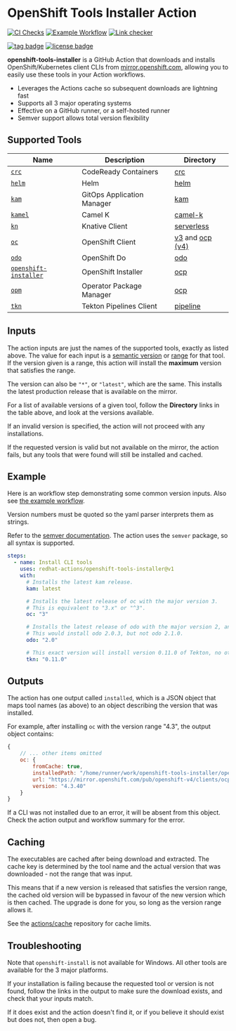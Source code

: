 # OpenShift Tools Installer Action

[![CI Checks](https://github.com/redhat-actions/openshift-tools-installer/workflows/CI%20Checks/badge.svg)](https://github.com/redhat-actions/openshift-tools-installer/actions?query=workflow%3A%22CI+Checks%22)
[![Example Workflow](https://github.com/redhat-actions/openshift-tools-installer/workflows/Example%20Workflow/badge.svg)](https://github.com/redhat-actions/openshift-tools-installer/actions?query=workflow%3A%22Example+Workflow%22)
[![Link checker](https://github.com/redhat-actions/openshift-tools-installer/actions/workflows/link_checker.yml/badge.svg)](https://github.com/redhat-actions/openshift-tools-installer/actions/workflows/link_checker.yml)

[![tag badge](https://img.shields.io/github/v/tag/redhat-actions/openshift-tools-installer)](https://github.com/redhat-actions/openshift-tools-installer/tags)
[![license badge](https://img.shields.io/github/license/redhat-actions/openshift-tools-installer)](./LICENSE)

**openshift-tools-installer** is a GitHub Action that downloads and installs OpenShift/Kubernetes client CLIs from [mirror.openshift.com](https://mirror.openshift.com/pub/openshift-v4/clients/), allowing you to easily use these tools in your Action workflows.

- Leverages the Actions cache so subsequent downloads are lightning fast
- Supports all 3 major operating systems
- Effective on a GitHub runner, or a self-hosted runner
- Semver support allows total version flexibility

## Supported Tools

| Name | Description | Directory |
| ---- | ----------- | --------- |
| [`crc`](https://github.com/code-ready/crc) | CodeReady Containers | [crc](https://mirror.openshift.com/pub/openshift-v4/x86_64/clients/crc/)
| [`helm`](https://github.com/helm/helm) | Helm | [helm](https://mirror.openshift.com/pub/openshift-v4/x86_64/clients/helm)
| [`kam`](https://github.com/redhat-developer/kam) | GitOps Application Manager | [kam](https://mirror.openshift.com/pub/openshift-v4/clients/kam/)
| [`kamel`](https://github.com/apache/camel-k) | Camel K| [camel-k](https://mirror.openshift.com/pub/openshift-v4/x86_64/clients/camel-k)
| [`kn`](https://github.com/knative/client)| Knative Client | [serverless](https://mirror.openshift.com/pub/openshift-v4/x86_64/clients/serverless)
| [`oc`](https://github.com/openshift/oc) | OpenShift Client | [v3](https://mirror.openshift.com/pub/openshift-v3/clients/) and [ocp (v4)](https://mirror.openshift.com/pub/openshift-v4/x86_64/clients/ocp/)
| [`odo`](https://github.com/openshift/odo) | OpenShift Do | [odo](https://mirror.openshift.com/pub/openshift-v4/x86_64/clients/odo/)
| [`openshift-installer`](https://github.com/openshift/installer) | OpenShift Installer | [ocp](https://mirror.openshift.com/pub/openshift-v4/x86_64/clients/ocp/)
| [`opm`](https://docs.openshift.com/container-platform/4.6/cli_reference/opm-cli.html) | Operator Package Manager | [ocp](https://mirror.openshift.com/pub/openshift-v4/x86_64/clients/ocp/)
| [`tkn`](https://github.com/tektoncd/cli) | Tekton Pipelines Client | [pipeline](https://mirror.openshift.com/pub/openshift-v4/x86_64/clients/pipeline)

## Inputs

The action inputs are just the names of the supported tools, exactly as listed above. The value for each input is a [semantic version](https://docs.npmjs.com/cli/v6/using-npm/semver#versions) or [range](https://docs.npmjs.com/cli/v6/using-npm/semver#ranges) for that tool. If the version given is a range, this action will install the **maximum** version that satisfies the range.

The version can also be `"*"`, or `"latest"`, which are the same. This installs the latest production release that is available on the mirror.

For a list of available versions of a given tool, follow the **Directory** links in the table above, and look at the versions available.

If an invalid version is specified, the action will not proceed with any installations.

If the requested version is valid but not available on the mirror, the action fails, but any tools that were found will still be installed and cached.

## Example

Here is an workflow step demonstrating some common version inputs. Also see [the example workflow](./.github/workflows/example.yml).

Version numbers must be quoted so the yaml parser interprets them as strings.

Refer to the [semver documentation](https://docs.npmjs.com/cli/v6/using-npm/semver#versions). The action uses the `semver` package, so all syntax is supported.

```yaml
steps:
  - name: Install CLI tools
    uses: redhat-actions/openshift-tools-installer@v1
    with:
      # Installs the latest kam release.
      kam: latest

      # Installs the latest release of oc with the major version 3.
      # This is equivalent to "3.x" or "^3".
      oc: "3"

      # Installs the latest release of odo with the major version 2, and the minor version 0.
      # This would install odo 2.0.3, but not odo 2.1.0.
      odo: "2.0"

      # This exact version will install version 0.11.0 of Tekton, no other version.
      tkn: "0.11.0"
```

## Outputs
The action has one output called `installed`, which is a JSON object that maps tool names (as above) to an object describing the version that was installed.

For example, after installing `oc` with the version range "4.3", the output object contains:
```js
{
    // ... other items omitted
    oc: {
        fromCache: true,
        installedPath: "/home/runner/work/openshift-tools-installer/openshift-tools-installer/openshift-bin/oc",
        url: "https://mirror.openshift.com/pub/openshift-v4/clients/ocp/4.3.40/openshift-client-linux-4.3.40.tar.gz",
        version: "4.3.40"
    }
}
```

If a CLI was not installed due to an error, it will be absent from this object. Check the action output and workflow summary for the error.

## Caching
The executables are cached after being download and extracted. The cache key is determined by the tool name and the actual version that was downloaded - not the range that was input.

This means that if a new version is released that satisfies the version range, the cached old version will be bypassed in favour of the new version which is then cached. The upgrade is done for you, so long as the version range allows it.

See the [actions/cache](https://github.com/actions/cache) repository for cache limits.

## Troubleshooting
Note that `openshift-install` is not available for Windows. All other tools are available for the 3 major platforms.

If your installation is failing because the requested tool or version is not found, follow the links in the output to make sure the download exists, and check that your inputs match.

If it does exist and the action doesn't find it, or if you believe it should exist but does not, then open a bug.
